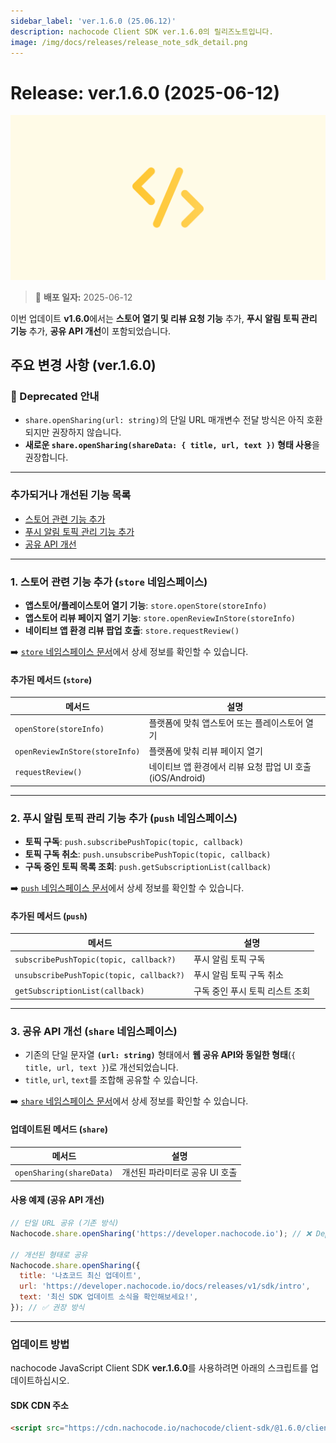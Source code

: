 ```yaml
---
sidebar_label: 'ver.1.6.0 (25.06.12)'
description: nachocode Client SDK ver.1.6.0의 릴리즈노트입니다.
image: /img/docs/releases/release_note_sdk_detail.png
---
```


# Release: ver.1.6.0 (2025-06-12)

![sdk_detail](/img/docs/releases/release_note_sdk_detail.png)

> 🔔 **배포 일자:** 2025-06-12

이번 업데이트 **v1.6.0**에서는 **스토어 열기 및 리뷰 요청 기능** 추가, **푸시 알림 토픽 관리 기능** 추가, **공유 API 개선**이 포함되었습니다.

## 주요 변경 사항 (ver.1.6.0)

### 🚨 Deprecated 안내

- `share.openSharing(url: string)`의 단일 URL 매개변수 전달 방식은 아직 호환되지만 권장하지 않습니다.
- **새로운 `share.openSharing(shareData: { title, url, text })` 형태 사용**을 권장합니다.

---

### 추가되거나 개선된 기능 목록

- [스토어 관련 기능 추가](#1-스토어-관련-기능-추가-store-네임스페이스)
- [푸시 알림 토픽 관리 기능 추가](#2-푸시-알림-토픽-관리-기능-추가-push-네임스페이스)
- [공유 API 개선](#3-공유-api-개선-share-네임스페이스)

---

### 1. 스토어 관련 기능 추가 (`store` 네임스페이스)

- **앱스토어/플레이스토어 열기 기능**: `store.openStore(storeInfo)`
- **앱스토어 리뷰 페이지 열기 기능**: `store.openReviewInStore(storeInfo)`
- **네이티브 앱 환경 리뷰 팝업 호출**: `store.requestReview()`

➡️ [`store` 네임스페이스 문서](/docs/sdk/namespaces/store)에서 상세 정보를 확인할 수 있습니다.

#### 추가된 메서드 (`store`)

| 메서드                         | 설명                                                      |
| ------------------------------ | --------------------------------------------------------- |
| `openStore(storeInfo)`         | 플랫폼에 맞춰 앱스토어 또는 플레이스토어 열기             |
| `openReviewInStore(storeInfo)` | 플랫폼에 맞춰 리뷰 페이지 열기                            |
| `requestReview()`              | 네이티브 앱 환경에서 리뷰 요청 팝업 UI 호출 (iOS/Android) |

---

### 2. 푸시 알림 토픽 관리 기능 추가 (`push` 네임스페이스)

- **토픽 구독**: `push.subscribePushTopic(topic, callback)`
- **토픽 구독 취소**: `push.unsubscribePushTopic(topic, callback)`
- **구독 중인 토픽 목록 조회**: `push.getSubscriptionList(callback)`

➡️ [`push` 네임스페이스 문서](/docs/sdk/namespaces/push)에서 상세 정보를 확인할 수 있습니다.

#### 추가된 메서드 (`push`)

| 메서드                                   | 설명                            |
| ---------------------------------------- | ------------------------------- |
| `subscribePushTopic(topic, callback?)`   | 푸시 알림 토픽 구독             |
| `unsubscribePushTopic(topic, callback?)` | 푸시 알림 토픽 구독 취소        |
| `getSubscriptionList(callback)`          | 구독 중인 푸시 토픽 리스트 조회 |

---

### 3. 공유 API 개선 (`share` 네임스페이스)

- 기존의 단일 문자열 **`(url: string)`** 형태에서 **웹 공유 API와 동일한 형태**(`{ title, url, text }`)로 개선되었습니다.
- `title`, `url`, `text`를 조합해 공유할 수 있습니다.

➡️ [`share` 네임스페이스 문서](/docs/sdk/namespaces/share)에서 상세 정보를 확인할 수 있습니다.

#### 업데이트된 메서드 (`share`)

| 메서드                   | 설명                           |
| ------------------------ | ------------------------------ |
| `openSharing(shareData)` | 개선된 파라미터로 공유 UI 호출 |

#### 사용 예제 (공유 API 개선)

```javascript
// 단일 URL 공유 (기존 방식)
Nachocode.share.openSharing('https://developer.nachocode.io'); // ❌ Deprecated

// 개선된 형태로 공유
Nachocode.share.openSharing({
  title: '나쵸코드 최신 업데이트',
  url: 'https://developer.nachocode.io/docs/releases/v1/sdk/intro',
  text: '최신 SDK 업데이트 소식을 확인해보세요!',
}); // ✅ 권장 방식
```

---

### 업데이트 방법

nachocode JavaScript Client SDK **ver.1.6.0**를 사용하려면 아래의 스크립트를 업데이트하십시오.

#### SDK CDN 주소

```html
<script src="https://cdn.nachocode.io/nachocode/client-sdk/@1.6.0/client-sdk.min.js"></script>
```
